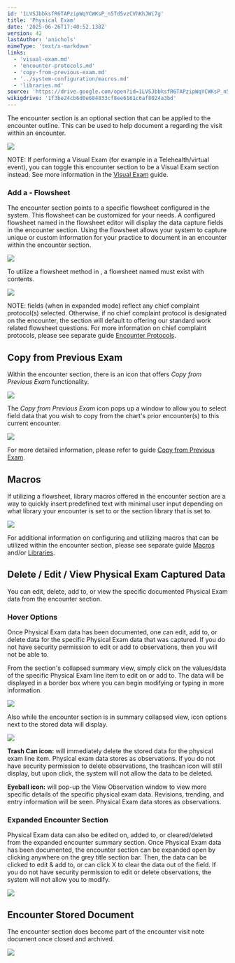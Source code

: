 ```yaml
---
id: '1LVSJbbksfR6TAPzipWqYCWKsP_n5Td5vzCVhKhJWi7g'
title: 'Physical Exam'
date: '2025-06-26T17:40:52.138Z'
version: 42
lastAuthor: 'anichols'
mimeType: 'text/x-markdown'
links:
  - 'visual-exam.md'
  - 'encounter-protocols.md'
  - 'copy-from-previous-exam.md'
  - '../system-configuration/macros.md'
  - 'libraries.md'
source: 'https://drive.google.com/open?id=1LVSJbbksfR6TAPzipWqYCWKsP_n5Td5vzCVhKhJWi7g'
wikigdrive: '1f3be24cb6d0e684833cf8ee6161c6af8024a3bd'
---
```

The  encounter section is an optional section that can be applied to the encounter outline.  This can be used to help document a  regarding the visit within an encounter.

![](../physical-exam.assets/2fe2e44b335766ccef1217b98e99761f.png)

NOTE: If performing a Visual Exam (for example in a Telehealth/virtual event), you can toggle this  encounter section to be a Visual Exam section instead.  See more information in the [Visual Exam](visual-exam.md) guide.

### Add a  - Flowsheet

The  encounter section points to a specific flowsheet configured in the system.  This flowsheet can be customized for your needs.  A configured flowsheet named  in the flowsheet editor will display the data capture fields in the encounter  section. Using the  flowsheet allows your system to capture unique or custom information for your practice to document in an encounter within the  encounter section.

![](../physical-exam.assets/dfefba550efa2370b8029963c8c266ff.png)

To utilize a flowsheet method in , a flowsheet named  must exist with contents.

![](../physical-exam.assets/dce46207be842f40470e58afe5c591f5.png)

NOTE:  fields (when in expanded mode) reflect any chief complaint protocol(s) selected.  Otherwise, if no chief complaint protocol is designated on the encounter, the  section will default to offering our standard work related  flowsheet questions.  For more information on chief complaint protocols, please see separate guide [Encounter Protocols](encounter-protocols.md).

## Copy from Previous Exam

Within the  encounter section, there is an icon that offers *Copy from Previous Exam* functionality.

![](../physical-exam.assets/7627c8e403583fa4377117163b92162e.png)

The *Copy from Previous Exam* icon pops up a window to allow you to select  field data that you wish to copy from the chart's prior encounter(s) to this current encounter.

![](../physical-exam.assets/145e51161fd12cabb7da26749ebb73f4.png)

For more detailed information, please refer to guide [Copy from Previous Exam](copy-from-previous-exam.md#copy-existing-visits).
## Macros

If utilizing a  flowsheet, library macros offered in the  encounter section are a way to quickly insert predefined text with minimal user input depending on what library your encounter is set to or the  section library that is set to.

![](../physical-exam.assets/ab0b8121fa17fc62da1aead70f54ff60.png)

For additional information on configuring and utilizing macros that can be utilized within the  encounter section, please see separate guide [Macros](../system-configuration/macros.md#properties-of-a-macro) and/or [Libraries](libraries.md).

## Delete / Edit / View Physical Exam Captured Data

You can edit, delete, add to, or view the specific documented Physical Exam data from the encounter section.

### Hover Options

Once Physical Exam data has been documented, one can edit, add to, or delete data for the specific Physical Exam data that was captured.  If you do not have security permission to edit or add to observations, then you will not be able to.

From the section's collapsed summary view, simply click on the values/data of the specific Physical Exam line item to edit on or add to.  The data will be displayed in a border box where you can begin modifying or typing in more information.

![](../physical-exam.assets/27c151fcc6f21fdb73b4699f5b4977b0.png)

Also while the encounter section is in summary collapsed view, icon options next to the stored data will display.

![](../physical-exam.assets/38c96da5eeb2fd86948c44da2c10bb01.png)

**Trash Can icon:** will immediately delete the stored data for the physical exam line item.  Physical exam data stores as observations.  If you do not have security permission to delete observations, the trashcan icon will still display, but upon click, the system will not allow the data to be deleted.

**Eyeball icon:** will pop-up the View Observation window to view more specific details of the specific physical exam data. Revisions, trending, and entry information will be seen. Physical Exam data stores as observations.

### Expanded Encounter Section

Physical Exam data can also be edited on, added to, or cleared/deleted from the expanded encounter summary section.  Once Physical Exam data has been documented, the encounter section can be expanded open by clicking anywhere on the grey title section bar.  Then, the data can be clicked to edit & add to, or can click X to clear the data out of the field.  If you do not have security permission to edit or delete observations, the system will not allow you to modify.

![](../physical-exam.assets/0dda9971c99ae4bc095cb1b7a2bd8f22.png)

## Encounter Stored Document

The  encounter section does become part of the encounter visit note document once closed and archived.

![](../physical-exam.assets/ebaa1ba04d551d2f9ef03ad319919572.png)
